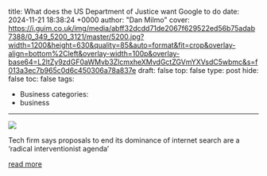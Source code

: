 title: What does the US Department of Justice want Google to do
date: 2024-11-21 18:38:24 +0000
author: "Dan Milmo"
cover: https://i.guim.co.uk/img/media/abff32dcdd71de2067f629522ed56b75adab7388/0_349_5200_3121/master/5200.jpg?width=1200&height=630&quality=85&auto=format&fit=crop&overlay-align=bottom%2Cleft&overlay-width=100p&overlay-base64=L2ltZy9zdGF0aWMvb3ZlcmxheXMvdGctZGVmYXVsdC5wbmc&s=f013a3ec7b965c0d6c450306a78a837e
draft: false
top: false
type: post
hide: false
toc: false
tags:
  - Business
categories:
  - business
---

![](https://i.guim.co.uk/img/media/abff32dcdd71de2067f629522ed56b75adab7388/0_349_5200_3121/master/5200.jpg?width=1200&height=630&quality=85&auto=format&fit=crop&overlay-align=bottom%2Cleft&overlay-width=100p&overlay-base64=L2ltZy9zdGF0aWMvb3ZlcmxheXMvdGctZGVmYXVsdC5wbmc&s=f013a3ec7b965c0d6c450306a78a837e)

Tech firm says proposals to end its dominance of internet search are a ‘radical interventionist agenda’

[read more](https://www.theguardian.com/technology/2024/nov/21/what-does-us-department-of-justice-google-chrome)
